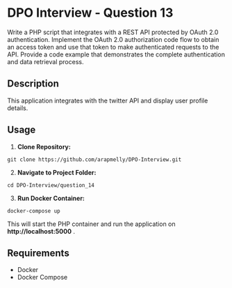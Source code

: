 # DPO Interview - Question 13

Write a PHP script that integrates with a REST API protected by OAuth 2.0 authentication. Implement the OAuth 2.0 authorization code flow to obtain an access token and use that token to make authenticated requests to the API. Provide a code example that demonstrates the complete authentication and data retrieval process.

## Description

This application integrates with the twitter API and display user profile details.

## Usage

1. **Clone Repository:**

```
git clone https://github.com/arapmelly/DPO-Interview.git

```

2. **Navigate to Project Folder:**

```
cd DPO-Interview/question_14
```

3. **Run Docker Container:**

```
docker-compose up
```

This will start the PHP container and run the application on **http://localhost:5000** .


## Requirements

- Docker
- Docker Compose





